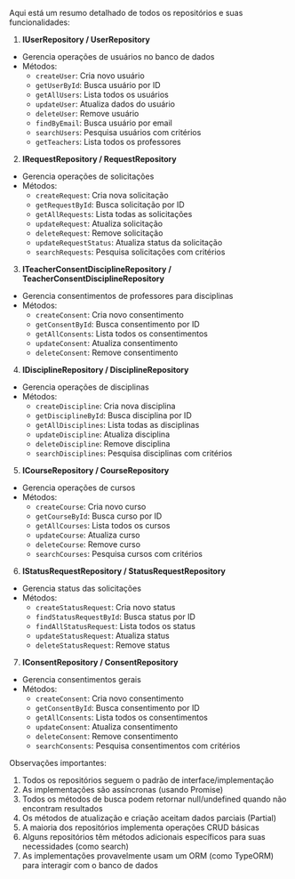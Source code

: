 Aqui está um resumo detalhado de todos os repositórios e suas funcionalidades:

1. **IUserRepository / UserRepository**
- Gerencia operações de usuários no banco de dados
- Métodos:
  - `createUser`: Cria novo usuário
  - `getUserById`: Busca usuário por ID
  - `getAllUsers`: Lista todos os usuários
  - `updateUser`: Atualiza dados do usuário
  - `deleteUser`: Remove usuário
  - `findByEmail`: Busca usuário por email
  - `searchUsers`: Pesquisa usuários com critérios
  - `getTeachers`: Lista todos os professores

2. **IRequestRepository / RequestRepository**
- Gerencia operações de solicitações
- Métodos:
  - `createRequest`: Cria nova solicitação
  - `getRequestById`: Busca solicitação por ID
  - `getAllRequests`: Lista todas as solicitações
  - `updateRequest`: Atualiza solicitação
  - `deleteRequest`: Remove solicitação
  - `updateRequestStatus`: Atualiza status da solicitação
  - `searchRequests`: Pesquisa solicitações com critérios

3. **ITeacherConsentDisciplineRepository / TeacherConsentDisciplineRepository**
- Gerencia consentimentos de professores para disciplinas
- Métodos:
  - `createConsent`: Cria novo consentimento
  - `getConsentById`: Busca consentimento por ID
  - `getAllConsents`: Lista todos os consentimentos
  - `updateConsent`: Atualiza consentimento
  - `deleteConsent`: Remove consentimento

4. **IDisciplineRepository / DisciplineRepository**
- Gerencia operações de disciplinas
- Métodos:
  - `createDiscipline`: Cria nova disciplina
  - `getDisciplineById`: Busca disciplina por ID
  - `getAllDisciplines`: Lista todas as disciplinas
  - `updateDiscipline`: Atualiza disciplina
  - `deleteDiscipline`: Remove disciplina
  - `searchDisciplines`: Pesquisa disciplinas com critérios

5. **ICourseRepository / CourseRepository**
- Gerencia operações de cursos
- Métodos:
  - `createCourse`: Cria novo curso
  - `getCourseById`: Busca curso por ID
  - `getAllCourses`: Lista todos os cursos
  - `updateCourse`: Atualiza curso
  - `deleteCourse`: Remove curso
  - `searchCourses`: Pesquisa cursos com critérios

6. **IStatusRequestRepository / StatusRequestRepository**
- Gerencia status das solicitações
- Métodos:
  - `createStatusRequest`: Cria novo status
  - `findStatusRequestById`: Busca status por ID
  - `findAllStatusRequest`: Lista todos os status
  - `updateStatusRequest`: Atualiza status
  - `deleteStatusRequest`: Remove status

7. **IConsentRepository / ConsentRepository**
- Gerencia consentimentos gerais
- Métodos:
  - `createConsent`: Cria novo consentimento
  - `getConsentById`: Busca consentimento por ID
  - `getAllConsents`: Lista todos os consentimentos
  - `updateConsent`: Atualiza consentimento
  - `deleteConsent`: Remove consentimento
  - `searchConsents`: Pesquisa consentimentos com critérios

Observações importantes:
1. Todos os repositórios seguem o padrão de interface/implementação
2. As implementações são assíncronas (usando Promise)
3. Todos os métodos de busca podem retornar null/undefined quando não encontram resultados
4. Os métodos de atualização e criação aceitam dados parciais (Partial<T>)
5. A maioria dos repositórios implementa operações CRUD básicas
6. Alguns repositórios têm métodos adicionais específicos para suas necessidades (como search)
7. As implementações provavelmente usam um ORM (como TypeORM) para interagir com o banco de dados
